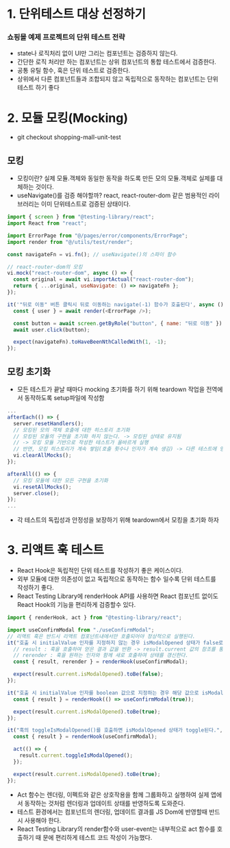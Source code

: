 # 1. 단위테스트 대상 선정하기

### 쇼핑몰 예제 프로젝트의 단위 테스트 전략

- state나 로직처리 없이 UI만 그리는 컴포넌트는 검증하지 않는다.
- 간단한 로직 처리만 하는 컴포넌트는 상위 컴포넌트의 통합 테스트에서 검증한다.
- 공통 유틸 함수, 훅은 단위 테스트로 검증한다.
- 상위에서 다른 컴포넌트들과 조합되지 않고 독립적으로 동작하는 컴포넌트는 단위테스트 하기 좋다

# 2. 모듈 모킹(Mocking)

- git checkout shopping-mall-unit-test

## 모킹

- 모킹이란? 실제 모듈.객체와 동일한 동작을 하도록 만든 모의 모듈.객체로 실제를 대체하는 것이다.
- useNavigate()를 검증 해야할까? react, react-router-dom 같은 범용적인 라이브러리는 이미 단위테스트로 검증된 상태이다.

```javascript
import { screen } from "@testing-library/react";
import React from "react";

import ErrorPage from "@/pages/error/components/ErrorPage";
import render from "@/utils/test/render";

const navigateFn = vi.fn(); // useNavigate()의 스파이 함수

// react-router-dom의 모킹
vi.mock("react-router-dom", async () => {
  const original = await vi.importActual("react-router-dom");
  return { ...original, useNavigate: () => navigateFn };
});

it('"뒤로 이동" 버튼 클릭시 뒤로 이동하는 navigate(-1) 함수가 호출된다', async () => {
  const { user } = await render(<ErrorPage />);

  const button = await screen.getByRole("button", { name: "뒤로 이동" });
  await user.click(button);

  expect(navigateFn).toHaveBeenNthCalledWith(1, -1);
});
```

## 모킹 초기화

- 모든 테스트가 끝날 때마다 mocking 초기화를 하기 위해 teardown 작업을 전역에서 동작하도록 setup파일에 작성함

```javascript
...
afterEach(() => {
  server.resetHandlers();
  // 모킹된 모의 객체 호출에 대한 히스토리 초기화
  // 모킹된 모듈의 구현을 초기화 하지 않는다. -> 모킹된 상태로 유지됨
  // -> 모킹 모듈 기반으로 작성한 테스트가 올바르게 실행
  // 반면, 모킹 히스토리가 계속 쌓임(호출 횟수나 인자가 계속 생김) -> 다른 테스트에 영향을 줄수 잇음
  vi.clearAllMocks();
});

afterAll(() => {
  // 모킹 모듈에 대한 모든 구현을 초기화
  vi.resetAllMocks();
  server.close();
});
...
```

- 각 테스트의 독립성과 안정성을 보장하기 위해 teardown에서 모킹을 초기화 하자

# 3. 리액트 훅 테스트

- React Hook은 독립적인 단위 테스트를 작성하기 좋은 케이스이다.
- 외부 모듈에 대한 의존성이 없고 독립적으로 동작하는 함수 일수록 단위 테스트를 작성하기 좋다.
- React Testing Library에 renderHook API를 사용하면 React 컴포넌트 없이도 React Hook의 기능을 편리하게 검증할수 있다.

```javascript
import { renderHook, act } from "@testing-library/react";

import useConfirmModal from "./useConfirmModal";
// 리액트 훅은 반드시 리액트 컴포넌트내에서만 호출되어야 정상적으로 실행된다.
it("호출 시 initialValue 인자를 지정하지 않는 경우 isModalOpened 상태가 false로 설정된다.", () => {
  // result : 훅을 호출하여 얻은 결과 값을 반환 -> result.current 값의 참조를 통해 최신 상태를 추적할 수 있다.
  // rerender : 훅을 원하는 인자와 함께 새로 호출하여 상태를 갱신한다.
  const { result, rerender } = renderHook(useConfirmModal);

  expect(result.current.isModalOpened).toBe(false);
});

it("호출 시 initialValue 인자를 boolean 값으로 지정하는 경우 해당 값으로 isModalOpened 상태가 설정된다.", () => {
  const { result } = renderHook(() => useConfirmModal(true));

  expect(result.current.isModalOpened).toBe(true);
});

it("훅의 toggleIsModalOpened()를 호출하면 isModalOpened 상태가 toggle된다.", () => {
  const { result } = renderHook(useConfirmModal);

  act(() => {
    result.current.toggleIsModalOpened();
  });

  expect(result.current.isModalOpened).toBe(true);
});
```

- Act 함수는 렌더링, 이펙트와 같은 상호작용을 함께 그룹화하고 실행하여 실제 앱에서 동작하는 것처럼 렌더링과 업데이트 상태를 반영하도록 도와준다.
- 테스트 환경에서는 컴포넌트의 렌더링, 업데이트 결과를 JS Dom에 반영할때 반드시 사용해야 한다.
- React Testing Library의 render함수와 user-event는 내부적으로 act 함수를 호출하기 때
  문에 편리하게 테스트 코드 작성이 가능했다.
